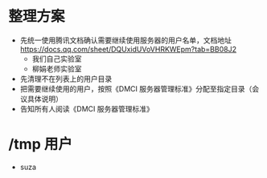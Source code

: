 # 整理方案

- 先统一使用腾讯文档确认需要继续使用服务器的用户名单，文档地址 https://docs.qq.com/sheet/DQUxidUVoVHRKWEpm?tab=BB08J2
  - 我们自己实验室
  - 柳娟老师实验室
- 先清理不在列表上的用户目录
- 把需要继续使用的用户，按照《DMCI 服务器管理标准》分配至指定目录（会议具体说明）
- 告知所有人阅读《DMCI 服务器管理标准》

# /tmp 用户

- suza
